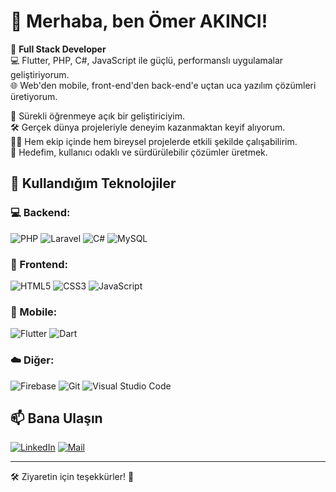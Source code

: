 # 👋 Merhaba, ben Ömer AKINCI!

🎯 **Full Stack Developer**  
💻 Flutter, PHP, C#, JavaScript ile güçlü, performanslı uygulamalar geliştiriyorum.  
🌐 Web'den mobile, front-end'den back-end'e uçtan uca yazılım çözümleri üretiyorum.

🧠 Sürekli öğrenmeye açık bir geliştiriciyim.  
🛠️ Gerçek dünya projeleriyle deneyim kazanmaktan keyif alıyorum.  
👨‍💻 Hem ekip içinde hem bireysel projelerde etkili şekilde çalışabilirim.  
🎯 Hedefim, kullanıcı odaklı ve sürdürülebilir çözümler üretmek.

## 🔧 Kullandığım Teknolojiler

### 💻 Backend:
![PHP](https://img.shields.io/badge/-PHP-777BB4?logo=php&logoColor=white&style=flat)
![Laravel](https://img.shields.io/badge/-Laravel-F55247?logo=laravel&logoColor=white&style=flat)
![C#](https://img.shields.io/badge/-CSharp-239120?logo=csharp&logoColor=white&style=flat)
![MySQL](https://img.shields.io/badge/-MySQL-4479A1?logo=mysql&logoColor=white&style=flat)

### 🎨 Frontend:
![HTML5](https://img.shields.io/badge/-HTML5-E34F26?logo=html5&logoColor=white&style=flat)
![CSS3](https://img.shields.io/badge/-CSS3-1572B6?logo=css3&logoColor=white&style=flat)
![JavaScript](https://img.shields.io/badge/-JavaScript-F7DF1E?logo=javascript&logoColor=black&style=flat)

### 📱 Mobile:
![Flutter](https://img.shields.io/badge/-Flutter-02569B?logo=flutter&logoColor=white&style=flat)
![Dart](https://img.shields.io/badge/-Dart-0175C2?logo=dart&logoColor=white&style=flat)

### ☁️ Diğer:
![Firebase](https://img.shields.io/badge/-Firebase-FFCA28?logo=firebase&logoColor=black&style=flat)
![Git](https://img.shields.io/badge/-Git-F05032?logo=git&logoColor=white&style=flat)
![Visual Studio Code](https://img.shields.io/badge/-VSCode-007ACC?logo=visual-studio-code&logoColor=white&style=flat)

## 📫 Bana Ulaşın

[![LinkedIn](https://img.shields.io/badge/-LinkedIn-0A66C2?logo=linkedin&logoColor=white)](https://linkedin.com/in/dev-omer-akinci)
[![Mail](https://img.shields.io/badge/-Mail-EA4335?logo=gmail&logoColor=white)](mailto:mrakinci25@gmail.com)

---

🛠️ Ziyaretin için teşekkürler! 🙌
